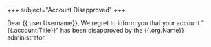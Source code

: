 +++
subject="Account Disapproved"
+++

Dear {{.user.Username}},
We regret to inform you that your account "{{.account.Title}}" has been disapproved by the {{.org.Name}} administrator.
